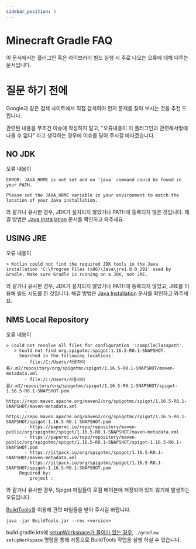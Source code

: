 ```yaml
---
sidebar_position: 3
---
```


# Minecraft Gradle FAQ

이 문서에서는 플러그인 혹은 라이브러리 빌드 실행 시 주로 나오는 오류에 대해 다루는 문서입니다.

# 질문 하기 전에

Google과 같은 검색 사이트에서 직접 검색하여 먼저 문제를 찾아 보시는 것을 추천 드립니다.

관련된 내용을 무조건 이슈에 작성하지 말고, "오류내용이 이 플러그인과 관련해서밖에 나올 수 없다" 라고 생각하는 경우에 이슈를 달아 주시길 바라겠습니다.

## NO JDK

오류 내용이

```
ERROR: JAVA_HOME is not set and no 'java' command could be found in your PATH.

Please set the JAVA_HOME variable in your environment to match the
location of your Java installation.
```

와 같거나 유사한 경우, JDK가 설치되지 않았거나 PATH에 등록되지 않은 것입니다. 해결 방법은 [Java Installation](Java-Installation.md) 문서를 확인하고 와주세요.

## USING JRE

오류 내용이

```
> Kotlin could not find the required JDK tools in the Java installation 'C:\Program Files (x86)\Java\jre1.8.0_291' used by Gradle. Make sure Gradle is running on a JDK, not JRE.
```

와 같거나 유사한 경우, JDK가 설치되지 않았거나 PATH에 등록되지 않았고, JRE를 이용해 빌드 시도를 한 것입니다. 해결 방법은 [Java Installation](Java-Installation.md) 문서를 확인하고 와주세요.

## NMS Local Repository

오류 내용이

```
> Could not resolve all files for configuration ':compileClasspath'.
   > Could not find org.spigotmc:spigot:1.16.5-R0.1-SNAPSHOT.
     Searched in the following locations:
       - file:/C:/Users/사용자이름/.m2/repository/org/spigotmc/spigot/1.16.5-R0.1-SNAPSHOT/maven-metadata.xml
       - file:/C:/Users/사용자이름/.m2/repository/org/spigotmc/spigot/1.16.5-R0.1-SNAPSHOT/spigot-1.16.5-R0.1-SNAPSHOT.pom
       - https://repo.maven.apache.org/maven2/org/spigotmc/spigot/1.16.5-R0.1-SNAPSHOT/maven-metadata.xml
       - https://repo.maven.apache.org/maven2/org/spigotmc/spigot/1.16.5-R0.1-SNAPSHOT/spigot-1.16.5-R0.1-SNAPSHOT.pom
       - https://papermc.io/repo/repository/maven-public/org/spigotmc/spigot/1.16.5-R0.1-SNAPSHOT/maven-metadata.xml
       - https://papermc.io/repo/repository/maven-public/org/spigotmc/spigot/1.16.5-R0.1-SNAPSHOT/spigot-1.16.5-R0.1-SNAPSHOT.pom
       - https://jitpack.io/org/spigotmc/spigot/1.16.5-R0.1-SNAPSHOT/maven-metadata.xml
       - https://jitpack.io/org/spigotmc/spigot/1.16.5-R0.1-SNAPSHOT/spigot-1.16.5-R0.1-SNAPSHOT.pom
     Required by:
         project :
```

와 같거나 유사한 경우, Spigot 파일들이 로컬 메이븐에 저장되어 있지 않기에 발생하는 오류입니다.

[BuildTools](https://www.spigotmc.org/wiki/buildtools/)를 이용해 관련 파일들을 받아 주시길 바랍니다.

`java -jar BuildTools.jar --rev <version>`

build.gradle.kts에 [setupWorkspace가 들어가 있는 경우](https://github.com/monun/tap/blob/master/build.gradle.kts), `./gradlew setupWorkspace` 명령을 통해 자동으로 BuildTools 작업을 실행 하실 수 있습니다.